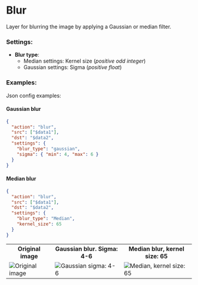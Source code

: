 # Blur

Layer for blurring the image by applying a Gaussian or median filter.

### Settings:

- **Blur type**:
  - Median
    settings: Kernel size (_positive odd integer_)
  - Gaussian
    settings: Sigma (_positive float_)

### Examples:

Json config examples:

#### Gaussian blur

```json
{
  "action": "blur",
  "src": ["$data1"],
  "dst": "$data2",
  "settings": {
    "blur_type": "gaussian",
    "sigma": { "min": 4, "max": 6 }
  }
}
```

#### Median blur

```json
{
  "action": "blur",
  "src": ["$data1"],
  "dst": "$data2",
  "settings": {
    "blur_type": "Median",
    "kernel_size": 65
  }
}
```

<table>
<tr>
<td style="text-align:center"><strong>Original image</strong></td>
<td style="text-align:center"><strong>Gaussian blur. Sigma: 4-6</strong></td>
<td style="text-align:center"><strong>Median blur, kernel size: 65</strong></td>
</tr>
<tr>
<td> <img src="https://github.com/supervisely-ecosystem/dtl-v2/assets/79905215/22476d1c-684b-4ce0-9675-ba5fc5b34370" alt="Original image" /> </td>
<td> <img src="https://github.com/supervisely-ecosystem/dtl-v2/assets/79905215/19515c58-a215-407c-9c3e-66b423ac87e0" alt="Gaussian sigma: 4-6" /> </td>
<td> <img src="https://github.com/supervisely-ecosystem/dtl-v2/assets/79905215/ed4e54ac-4ddc-4e06-8564-b53aae2d33d2" alt="Median, kernel size: 65" /> </td>
</tr>
</table>

